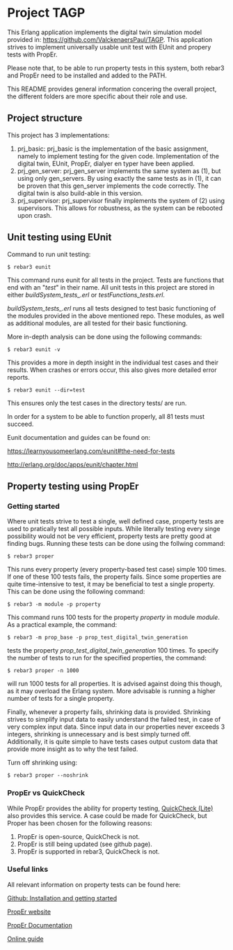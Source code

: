 Project TAGP
=====

This Erlang application implements the digital twin simulation model provided in:
https://github.com/ValckenaersPaul/TAGP.
This application strives to implement universally usable unit test with EUnit and propery tests with PropEr.

Please note that, to be able to run property tests in this system, both rebar3 and PropEr need to be installed and added to the PATH.

This README provides general information concering the overall project, the different folders are more specific about their role and use.

Project structure
-----
This project has 3 implementations:

1. prj_basic: 
prj_basic is the implementation of the basic assignment, namely to implement testing for the given code. Implementation of the digital twin, EUnit, PropEr, dialyer en typer have been applied.
2. prj_gen_server: 
prj_gen_server implements the same system as (1), but using only gen_servers. By using exactly the same tests as in (1), it can be proven that this gen_server implements the code correctly. The digital twin is also build-able in this version.
3. prj_supervisor: prj_supervisor finally implements the system of (2) using supervisors. This allows for robustness, as the system can be rebooted upon crash.

Unit testing using EUnit
-----
Command to run unit testing:

    $ rebar3 eunit
This command runs eunit for all tests in the project. Tests are functions that end with an "_test_" in their name. All unit tests in this project are stored in either *buildSystem_tests_.erl* or *testFunctions_tests.erl*.

*buildSystem_tests_.erl* runs all tests designed to test basic functioning of the modules provided in the above mentioned repo. These modules, as well as additional modules, are all tested for their basic functioning.

More in-depth analysis can be done using the following commands:

    $ rebar3 eunit -v
This provides a more in depth insight in the individual test cases and their results. When crashes or errors occur, this also gives more detailed error reports.

    $ rebar3 eunit --dir=test
This ensures only the test cases in the directory tests/ are run.

In order for a system to be able to function properly, all 81 tests must succeed.

Eunit documentation and guides can be found on:

https://learnyousomeerlang.com/eunit#the-need-for-tests

http://erlang.org/doc/apps/eunit/chapter.html

Property testing using PropEr
-----

### Getting started

Where unit tests strive to test a single, well defined case, property tests are used to pratically test all possible inputs. While literally testing every singe possibility would not be very efficient, property tests are pretty good at finding bugs. Running these tests can be done using the follwing command:
    
    $ rebar3 proper
This runs every property (every property-based test case) simple 100 times. If one of these 100 tests fails, the property fails. Since some properties are quite time-intensive to test, it may be beneficial to test a single property. This can be done using the following command:

    $ rebar3 -m module -p property
This command runs 100 tests for the property _property_ in module _module_. As a practical example, the command:
    
    $ rebar3 -m prop_base -p prop_test_digital_twin_generation
tests the property *prop_test_digital_twin_generation* 100 times. To specify the number of tests to run for the specified properties, the command:
    
    $ rebar3 proper -n 1000
will run 1000 tests for all properties. It is advised against doing this though, as it may overload the Erlang system. More advisable is running a higher number of tests for a single property.

Finally, whenever a property fails, shrinking data is provided. Shrinking strives to simplify input data to easily understand the failed test, in case of very complex input data. Since input data in our properties never exceeds 3 integers, shrinking is unnecessary and is best simply turned off. Additionally, it is quite simple to have tests cases output custom data that provide more insight as to why the test failed.

Turn off shrinking using:

    $ rebar3 proper --noshrink

### PropEr vs QuickCheck
While PropEr provides the ability for property testing, [QuickCheck (Lite)](http://www.quviq.com/products/erlang-quickcheck/) also provides this service. A case could be made for QuickCheck, but Proper has been chosen for the following reasons:

1. PropEr is open-source, QuickCheck is not.
2. PropEr is still being updated (see github page).
3. PropEr is supported in rebar3, QuickCheck is not.


### Useful links
All relevant information on property tests can be found here:

[Github: Installation and getting started](https://github.com/proper-testing/proper)

[PropEr website](https://proper-testing.github.io/)

[PropEr Documentation](https://proper-testing.github.io/apidocs/)

[Online guide](https://propertesting.com/toc.html)
